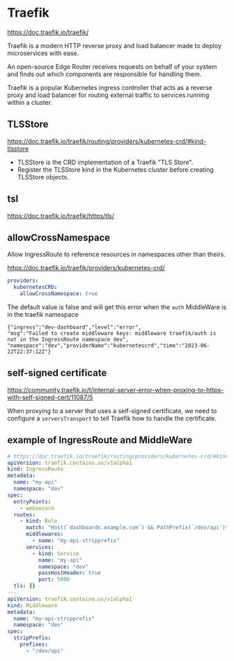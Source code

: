 # Traefik

https://doc.traefik.io/traefik/

Traefik is a modern HTTP reverse proxy and load balancer made to deploy microservices with ease.

An open-source Edge Router receives requests on behalf of your system and finds out which components are responsible for handling them.

Traefik is a popular Kubernetes ingress controller that acts as a reverse proxy and load balancer for routing external traffic to services running within a cluster.

## TLSStore
https://doc.traefik.io/traefik/routing/providers/kubernetes-crd/#kind-tlsstore
- TLSStore is the CRD implementation of a Traefik "TLS Store".
- Register the TLSStore kind in the Kubernetes cluster before creating TLSStore objects.

## tsl
https://doc.traefik.io/traefik/https/tls/

## allowCrossNamespace
Allow IngressRoute to reference resources in namespaces other than theirs.

https://doc.traefik.io/traefik/providers/kubernetes-crd/
```yaml
providers:
  kubernetesCRD:
    allowCrossNamespace: true
```

The default value is false and will get this error when the `auth` MiddleWare is in the traefik namespace
```
{"ingress":"dev-dashboard","level":"error",
"msg":"Failed to create middleware keys: middleware traefik/auth is not in the IngressRoute namespace dev",
"namespace":"dev","providerName":"kubernetescrd","time":"2023-06-22T22:37:12Z"}
```

## self-signed certificate
https://community.traefik.io/t/internal-server-error-when-proxing-to-https-with-self-signed-cert/11087/5

When proxying to a server that uses a self-signed certificate, we need to configure a `serversTransport` to tell Traefik how to handle the certificate. 

## example of IngressRoute and MiddleWare
```yaml
# https://doc.traefik.io/traefik/routing/providers/kubernetes-crd/#kind-ingressroute
apiVersion: traefik.containo.us/v1alpha1
kind: IngressRoute
metadata:
  name: "my-api"
  namespace: "dev"
spec:
  entryPoints:
    - websecure
  routes:
    - kind: Rule
      match: "Host(`dashboards.example.com`) && PathPrefix(`/dev/api`)"
      middlewares:
        - name: "my-api-stripprefix"
      services:
        - kind: Service
          name: "my-api"
          namespace: "dev"
          passHostHeader: true
          port: 5000
  tls: {}
---
apiVersion: traefik.containo.us/v1alpha1
kind: Middleware
metadata:
  name: "my-api-stripprefix"
  namespace: "dev"
spec:
  stripPrefix:
    prefixes:
      - "/dev/api"
```
